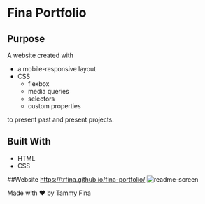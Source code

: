 # Fina Portfolio

## Purpose
A website created with 

* a mobile-responsive layout 
* CSS 
  * flexbox
  * media queries
  * selectors
  * custom properties

to present past and present projects.

## Built With
* HTML
* CSS

##Website
https://trfina.github.io/fina-portfolio/
![readme-screen](https://user-images.githubusercontent.com/12851682/176441236-a7c147e7-7ef0-4d3e-a79f-191ebdf1678e.png)

Made with ❤️ by Tammy Fina
